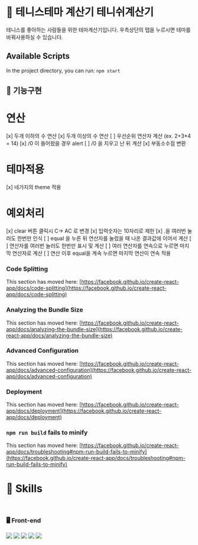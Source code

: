 # 🧮 테니스테마 계산기 테니쉬계산기

테니스를 좋아하는 사람들을 위한 테마계산기입니다.
우측상단의 탭을 누르시면 테마를 바꿔사용하실 수 있습니다.

## Available Scripts

In the project directory, you can run: `npm start`

## 🚧 기능구현
# 연산
[x] 두개 이하의 수 연산
[x] 두개 이상의 수 연산
[ ] 우선순위 연산자 계산 (ex. 2+3*4 = 14)
[x] /0 이 들어왔을 경우 alert
[ ] /0 을 지우고 난 뒤 계산
[x] 부동소수점 변환

# 테마적용
[x] 네가지의 theme 적용

# 예외처리
[x] clear 버튼 클릭시 C-> AC 로 변경
[x] 입력숫자는 10자리로 제한
[x] .을 여러번 눌러도 한번만 인식
[ ] equal 을 누른 뒤 연산자를 눌렀을 때 나온 결과값에 이어서 계산
[ ] 연산자를 여러번 눌러도 한번만 표시 및 계산
[ ] 여러 연산자를 연속으로 누르면 마지막 연산자로 계산
[ ] 연산 이후 equal을 계속 누르면 마지막 연산이 연속 적용


### Code Splitting

This section has moved here: [https://facebook.github.io/create-react-app/docs/code-splitting](https://facebook.github.io/create-react-app/docs/code-splitting)

### Analyzing the Bundle Size

This section has moved here: [https://facebook.github.io/create-react-app/docs/analyzing-the-bundle-size](https://facebook.github.io/create-react-app/docs/analyzing-the-bundle-size)

### Advanced Configuration

This section has moved here: [https://facebook.github.io/create-react-app/docs/advanced-configuration](https://facebook.github.io/create-react-app/docs/advanced-configuration)

### Deployment

This section has moved here: [https://facebook.github.io/create-react-app/docs/deployment](https://facebook.github.io/create-react-app/docs/deployment)

### `npm run build` fails to minify

This section has moved here: [https://facebook.github.io/create-react-app/docs/troubleshooting#npm-run-build-fails-to-minify](https://facebook.github.io/create-react-app/docs/troubleshooting#npm-run-build-fails-to-minify)

# 🔎 Skills

<br />

### 🖥 Front-end
<img src="http://img.shields.io/badge/JavaScript-F7DF1E?style=for-the-badge&logo=javascript&logoColor=000"> <img src="https://img.shields.io/badge/html5-E34F26?style=for-the-badge&logo=html5&logoColor=white"> <img src="http://img.shields.io/badge/CSS3-1572B6?style=for-the-badge&logo=css3"> <img src="https://img.shields.io/badge/react-61DAFB?style=for-the-badge&logo=react&logoColor=black"> <img src="https://img.shields.io/badge/styled_components-DB7093?style=for-the-badge&logo=styledcomponents&logoColor=white">